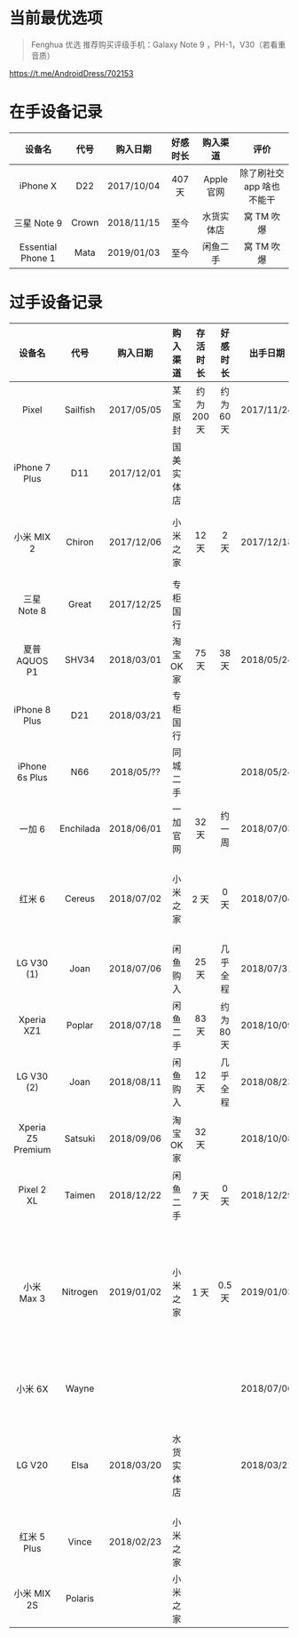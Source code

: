 # 当前最优选项

> Fenghua 优选 推荐购买评级手机：Galaxy Note 9 ，PH-1，V30（若看重音质）

https://t.me/AndroidDress/702153



# 在手设备记录

|      设备名       | 代号  |  购入日期 | 好感时长 |  购入渠道  |           评价            |
| :---------------: | :---: | :--------: | :---: | :--------: | :-----------------------: |
|     iPhone X      |  D22  | 2017/10/04 | 407 天 | Apple 官网 | 除了刷社交 app 啥也不能干 |
|    三星 Note 9    | Crown | 2018/11/15 | 至今 | 水货实体店  |        窝 TM 吹爆         |
| Essential Phone 1 | Mata  | 2019/01/03 | 至今 | 闲鱼二手  |        窝 TM 吹爆         |



# 过手设备记录

设备名 | 代号 | 购入日期 | 购入渠道 | 存活时长 | 好感时长 | 出手日期 | 出手方式 | 评价 
:----: | :----: | :----: | :----: | :----: | :----: | :----: | :----: | :----: 
Pixel | Sailfish | 2017/05/05 | 某宝原封 | 约为 200天 | 约为 60 天 | 2017/11/24 | 群友消化 | Google 大法好 
iPhone 7 Plus| D11 | 2017/12/01 | 国美实体店 | | | |  闲鱼自刀 |
小米 MIX 2 | Chiron | 2017/12/06 | 小米之家 | 12 天 | 2 天 | 2017/12/18 | 闲鱼自刀 | 刷 LineageOS 后下巴屏幕居然不是圆角 
三星 Note 8 | Great | 2017/12/25 | 专柜国行| | | | | 买买买，除了电池没啥短板的样子 
夏普 AQUOS P1 | SHV34 | 2018/03/01 | 淘宝 OK 家 | 75 天 | 38天 | 2018/05/24 | ??? | 这 120Hz 屏幕的洋垃圾吹爆 
iPhone 8 Plus| D21 | 2018/03/21 | 专柜国行 | | | | 闲鱼自刀 |
iPhone 6s Plus | N66 | 2018/05/?? | 同城二手 | | | 2018/05/24 | 爱否回收 |
一加 6 | Enchilada | 2018/06/01 | 一加官网 | 32 天 | 约一周 | 2018/07/03 | 闲鱼自刀 | 浓艳 
红米 6 | Cereus | 2018/07/02 | 小米之家 | 2 天 | 0 天 | 2018/07/04 | 小米之家回收 | 耽误我一天上班时间 
LG V30 (1) | Joan | 2018/07/06 | 闲鱼购入 | 25 天 | 几乎全程 | 2018/07/31 | 闲鱼自刀 | 吹爆 
Xperia XZ1 | Poplar | 2018/07/18 | 闲鱼二手 | 83 天 | 约为 80 天 | 2018/10/09 | 闲鱼自刀 | 让我无欲无求啊 
LG V30 (2) | Joan | 2018/08/11 | 闲鱼购入 | 12 天 | 几乎全程 | 2018/08/23 | 闲鱼自刀 | 吹爆 
Xperia Z5 Premium | Satsuki | 2018/09/06 | 淘宝 OK 家 | 32 天 | | 2018/10/08 | 闲鱼自刀 |
Pixel 2 XL | Taimen | 2018/12/22 | 闲鱼二手 | 7 天 | 0 天 | 2018/12/29 | 爱回收 | 看上去一点也不高级 
小米 Max 3 | Nitrogen | 2019/01/02 | 小米之家 | 1 天 | 0.5 天 | 2019/01/03 | 谎称给丈母娘买新手机 | 吹爆 
小米 6X | Wayne | | | | | 2018/07/06 | 原价退货 | 后置摄像头竟然是歪的，斜眼
LG V20 | Elsa | 2018/03/20 | 水货实体店 | | | 2018/03/21 | 水货实体店退货 | 竟然用了线性马达 
红米 5 Plus | Vince | 2018/02/23 | 小米之家 | | | | 闲鱼自刀 | 我先解锁去了 
小米 MIX 2S | Polaris | | 小米之家 | | | | |
